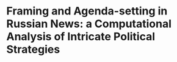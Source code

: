 # Framing and Agenda-setting in Russian News: a Computational Analysis of Intricate Political Strategies
